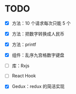 # TODO

- [x] 方法：10 个请求每次只能 5 个

- [x] 方法：把数字转换成人民币

- [x] 方法：printf

- [x] 组件：乱序九宫格数字键盘

- [ ] 库：Rxjs

- [ ] React Hook

- [x] Gedux：redux 的简洁实现
